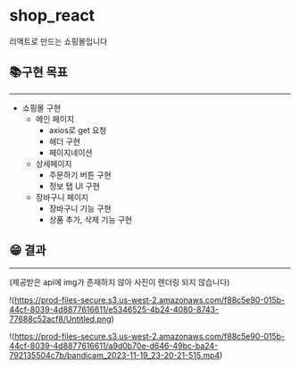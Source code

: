 # shop_react
리액트로 만드는 쇼핑몰입니다

## 📚구현 목표
---

- 쇼핑몰 구현
    - 메인 페이지
        - axios로 get 요청
        - 헤더 구현
        - 페이지네이션
    - 상세페이지
        - 주문하기 버튼 구현
        - 정보 탭 UI 구현
    - 장바구니 페이지
        - 장바구니 기능 구현
        - 상품 추가, 삭제 기능 구현

## 😁 결과
---

(제공받은 api에 img가 존재하지 않아 사진이 렌더링 되지 않습니다)

!(https://prod-files-secure.s3.us-west-2.amazonaws.com/f88c5e90-015b-44cf-8039-4d8877616611/e5346525-4b24-4080-8743-77688c52acf8/Untitled.png)

!(https://prod-files-secure.s3.us-west-2.amazonaws.com/f88c5e90-015b-44cf-8039-4d8877616611/a9d0b70e-d646-49bc-ba24-792135504c7b/bandicam_2023-11-19_23-20-21-515.mp4)
